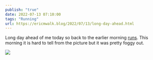 ```yaml
---
publish: "true"
date: 2022-07-13 07:10:00
tags: "Running"
url: https://ericmwalk.blog/2022/07/13/long-day-ahead.html
---
```


Long day ahead of me today so back to the earlier morning [runs](http://www.strava.com/activities/7461789968). This morning it is hard to tell from the picture but it was pretty foggy out.

![](https://ericmwalk.blog/uploads/2022/67fc43f431.jpg)